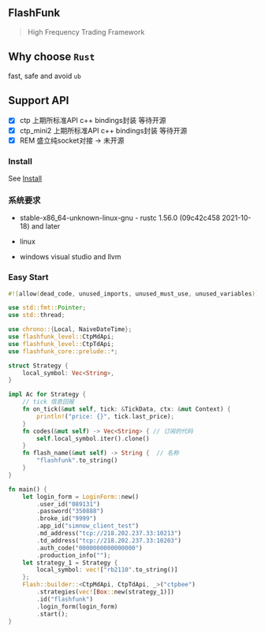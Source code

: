 ## FlashFunk

> High Frequency Trading Framework

## Why choose `Rust`

fast, safe and avoid `ub`

## Support API 
- [x] ctp 上期所标准API c++ bindings封装 等待开源
- [x] ctp_mini2 上期所标准API c++ bindings封装 等待开源
- [x] REM 盛立纯socket对接 -> 未开源

### Install

See [Install](./install.md)

### 系统要求

- stable-x86_64-unknown-linux-gnu - rustc 1.56.0 (09c42c458 2021-10-18) and later

- linux

- windows visual studio and llvm

### Easy Start

```rust
#![allow(dead_code, unused_imports, unused_must_use, unused_variables)]

use std::fmt::Pointer;
use std::thread;

use chrono::{Local, NaiveDateTime};
use flashfunk_level::CtpMdApi;
use flashfunk_level::CtpTdApi;
use flashfunk_core::prelude::*;

struct Strategy {
    local_symbol: Vec<String>,
}

impl Ac for Strategy {
    // tick 信息回报 
    fn on_tick(&mut self, tick: &TickData, ctx: &mut Context) { 
        println!("price: {}", tick.last_price);
    }
    fn codes(&mut self) -> Vec<String> { // 订阅的代码 
        self.local_symbol.iter().clone()
    }
    fn flash_name(&mut self) -> String {  // 名称
        "flashfunk".to_string()
    }
}

fn main() {
    let login_form = LoginForm::new()
        .user_id("089131")
        .password("350888")
        .broke_id("9999")
        .app_id("simnow_client_test")
        .md_address("tcp://218.202.237.33:10213")
        .td_address("tcp://218.202.237.33:10203")
        .auth_code("0000000000000000")
        .production_info("");
    let strategy_1 = Strategy {
        local_symbol: vec!["rb2110".to_string()]
    };
    Flash::builder::<CtpMdApi, CtpTdApi, _>("ctpbee")
        .strategies(vec![Box::new(strategy_1)])
        .id("flashfunk")
        .login_form(login_form)
        .start();
}

```










